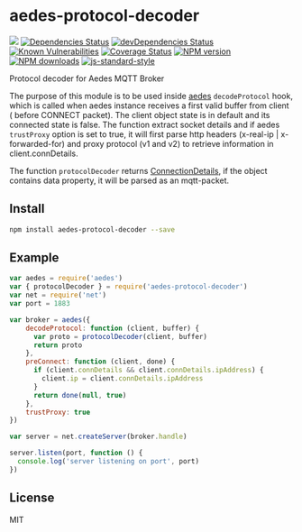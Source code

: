 # aedes-protocol-decoder

![](https://github.com/moscajs/aedes-protocol-decoder/workflows/ci/badge.svg)
[![Dependencies Status](https://david-dm.org/moscajs/aedes-protocol-decoder/status.svg)](https://david-dm.org/moscajs/aedes-protocol-decoder)
[![devDependencies Status](https://david-dm.org/moscajs/aedes-protocol-decoder/dev-status.svg)](https://david-dm.org/moscajs/aedes-protocol-decoder?type=dev)
<br/>
[![Known Vulnerabilities](https://snyk.io/test/github/moscajs/aedes-protocol-decoder/badge.svg)](https://snyk.io/test/github/moscajs/aedes-protocol-decoder)
[![Coverage Status](https://coveralls.io/repos/moscajs/aedes-protocol-decoder/badge.svg?branch=master&service=github)](https://coveralls.io/github/moscajs/aedes-protocol-decoder?branch=master)
[![NPM version](https://img.shields.io/npm/v/aedes-protocol-decoder.svg?style=flat)](https://www.npmjs.com/package/aedes-protocol-decoder)
[![NPM downloads](https://img.shields.io/npm/dm/aedes-protocol-decoder.svg?style=flat)](https://www.npmjs.com/package/aedes-protocol-decoder)
[![js-standard-style](https://cdn.rawgit.com/feross/standard/master/badge.svg)](https://github.com/feross/standard)

Protocol decoder for Aedes MQTT Broker

The purpose of this module is to be used inside [aedes](https://github.com/moscajs/aedes) `decodeProtocol` hook, which is called when aedes instance receives a first valid buffer from client ( before CONNECT packet). The client object state is in default and its connected state is false. 
The function extract socket details and if aedes `trustProxy` option is set to true, it will first parse http headers (x-real-ip | x-forwarded-for) and proxy protocol (v1 and v2) to retrieve information in client.connDetails.

The function `protocolDecoder` returns [ConnectionDetails](./types/index.d.ts), if the object contains data property, it will be parsed as an mqtt-packet.

## Install

```bash
npm install aedes-protocol-decoder --save
```

## Example 

```js
var aedes = require('aedes')
var { protocolDecoder } = require('aedes-protocol-decoder')
var net = require('net')
var port = 1883

var broker = aedes({
	decodeProtocol: function (client, buffer) {
	  var proto = protocolDecoder(client, buffer)
	  return proto
	},
	preConnect: function (client, done) {
	  if (client.connDetails && client.connDetails.ipAddress) {
	    client.ip = client.connDetails.ipAddress
	  }
	  return done(null, true)
	},
	trustProxy: true
})

var server = net.createServer(broker.handle)

server.listen(port, function () {
  console.log('server listening on port', port)
})


```

## License

MIT
